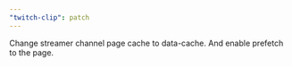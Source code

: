 ```yaml
---
"twitch-clip": patch
---
```


Change streamer channel page cache to data-cache. And enable prefetch to the page.
